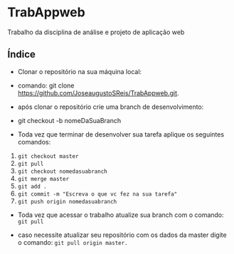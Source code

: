 # TrabAppweb
Trabalho da disciplina de análise e projeto de aplicação web


## Índice
* Clonar o repositório na sua máquina local: 
* comando: git clone https://github.com/JoseaugustoSReis/TrabAppweb.git.

* após clonar o repositório crie uma branch de desenvolvimento:
* git checkout -b nomeDaSuaBranch

* Toda vez que terminar de desenvolver sua tarefa aplique os seguintes comandos:

1. `git checkout master`
2. `git pull`
3. `git checkout nomedasuabranch`
4. `git merge master`
5. `git add .`
6. `git commit -m "Escreva o que vc fez na sua tarefa"`
7. `git push origin nomedasuabranch`

* Toda vez que acessar o trabalho atualize sua branch com o comando:
`git pull`

* caso necessite atualizar seu repositório com os dados da master digite o comando:
`git pull origin master.`
